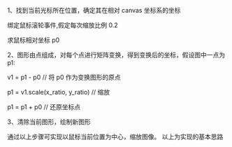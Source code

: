 1、找到当前光标所在位置，确定其在相对 canvas 坐标系的坐标

绑定鼠标滚轮事件,假定每次缩放比例 0.2

求鼠标相对坐标 p0

2、图形由点组成，对每个点进行矩阵变换，得到变换后的坐标，假设图中一点为 p1:

v1 = p1 - p0 // 将 p0 作为变换图形的原点

p1 = v1.scale(x_ratio, y_ratio) // 缩放

p1 = p1 + p0 // 还原坐标点

3、清除当前图形，绘制新图形

通过以上步骤可实现以鼠标当前位置为中心，缩放图像。 以上为实现的基本思路
